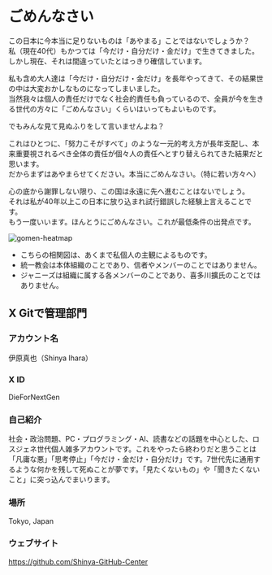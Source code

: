 # ごめんなさい
この日本に今本当に足りないものは「あやまる」ことではないでしょうか？  
私（現在40代）もかつては「今だけ・自分だけ・金だけ」で生きてきました。しかし現在、それは間違っていたとはっきり確信しています。

私も含め大人達は「今だけ・自分だけ・金だけ」を長年やってきて、その結果世の中は大変おかしなものになってしまいました。  
当然我々は個人の責任だけでなく社会的責任も負っているので、全員が今を生きる世代の方々に「ごめんなさい」くらいはいってもよいものです。

でもみんな見て見ぬふりをして言いませんよね？

これはひとつに、「努力こそがすべて」のような一元的考え方が長年支配し、本来重要視されるべき全体の責任が個々人の責任へとすり替えられてきた結果だと思います。  
だからまずはあやまらせてください。本当にごめんなさい。（特に若い方々へ）

心の底から謝罪しない限り、この国は永遠に先へ進むことはないでしょう。  
それは私が40年以上この日本に放り込まれ試行錯誤した経験上言えることです。  
もう一度いいます。ほんとうにごめんなさい。これが最低条件の出発点です。

![gomen-heatmap](https://github.com/Shinya-GitHub-Center/X-DieForNextGen/assets/129726604/17be6ff6-2372-43f1-86a5-d85d0f1b9354)

* こちらの相関図は、あくまで私個人の主観によるものです。
* 統一教会は本体組織のことであり、信者やメンバーのことではありません。
* ジャニーズは組織に属する各メンバーのことであり、喜多川擴氏のことではありません。

## X Gitで管理部門
### アカウント名
伊原真也（Shinya Ihara）

### X ID
DieForNextGen

### 自己紹介
社会・政治問題、PC・プログラミング・AI、読書などの話題を中心とした、ロスジェネ世代個人雑多アカウントです。これをやったら終わりだと思うことは「凡庸な悪」「思考停止」「今だけ・金だけ・自分だけ」です。7世代先に通用するような何かを残して死ぬことが夢です。「見たくないもの」や「聞きたくないこと」に突っ込んでまいります。

### 場所
Tokyo, Japan

### ウェブサイト
https://github.com/Shinya-GitHub-Center
